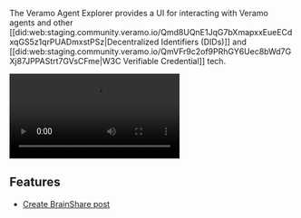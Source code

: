 The Veramo Agent Explorer provides a UI for interacting with Veramo agents and other [[did:web:staging.community.veramo.io/Qmd8UQnE1JqG7bXmapxxEueECdxqGS5z1qrPUADmxstPSz|Decentralized Identifiers (DIDs)]] and [[did:web:staging.community.veramo.io/QmVFr9c2of9PRhGY6Uec8bWd7GXj87JPPAStrt7GVsCFme|W3C Verifiable Credential]] tech.

![disovery](./videos/discovery.mp4)

## Features

- [Create BrainShare post](./Creating%20BrainShare%20post.md)